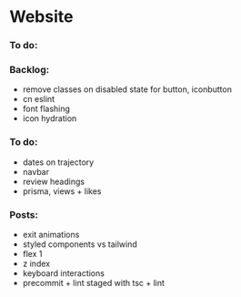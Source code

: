 # Website

### To do:

### Backlog:

- remove classes on disabled state for button, iconbutton
- cn eslint
- font flashing
- icon hydration

### To do:

- dates on trajectory
- navbar
- review headings
- prisma, views + likes

### Posts:

- exit animations
- styled components vs tailwind
- flex 1
- z index
- keyboard interactions
- precommit + lint staged with tsc + lint

